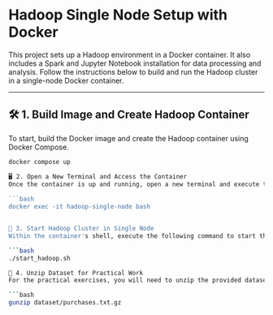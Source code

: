 # Hadoop Single Node Setup with Docker

This project sets up a Hadoop environment in a Docker container. It also includes a Spark and Jupyter Notebook installation for data processing and analysis. Follow the instructions below to build and run the Hadoop cluster in a single-node Docker container.

---

## 🛠️ 1. Build Image and Create Hadoop Container

To start, build the Docker image and create the Hadoop container using Docker Compose.

```bash
docker compose up

🖥️ 2. Open a New Terminal and Access the Container
Once the container is up and running, open a new terminal and execute the following command to access the container's shell:
 
```bash
docker exec -it hadoop-single-node bash


🚀 3. Start Hadoop Cluster in Single Node
Within the container's shell, execute the following command to start the Hadoop cluster in a single-node setup:

```bash
./start_hadoop.sh

📂 4. Unzip Dataset for Practical Work
For the practical exercises, you will need to unzip the provided dataset file. Use the following command to unzip purchases.txt.gz:

```bash
gunzip dataset/purchases.txt.gz
